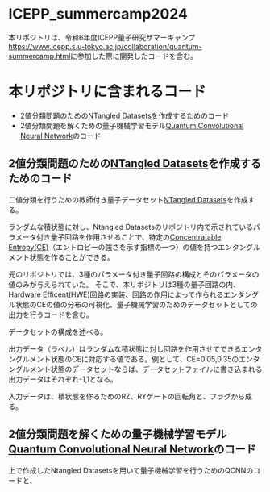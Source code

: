 # ICEPP_summercamp2024

本リポジトリは、令和6年度ICEPP量子研究サマーキャンプ<https://www.icepp.s.u-tokyo.ac.jp/collaboration/quantum-summercamp.html>に参加した際に開発したコードを含む。

# 本リポジトリに含まれるコード

* 2値分類問題のための[NTangled Datasets](https://github.com/LSchatzki/NTangled_Datasets?tab=readme-ov-file#ntangled-datasets)を作成するためのコード
* 2値分類問題を解くための量子機械学習モデル[Quantum Convolutional Neural Network](https://www.tensorflow.org/quantum/tutorials/qcnn?hl=ja)のコード

## 2値分類問題のための[NTangled Datasets](https://github.com/LSchatzki/NTangled_Datasets?tab=readme-ov-file#ntangled-datasets)を作成するためのコード

二値分類を行うための教師付き量子データセット[NTangled Datasets](https://github.com/LSchatzki/NTangled_Datasets?tab=readme-ov-file#ntangled-datasets)を作成する。

ランダムな積状態に対し、Ntangled Datasetsのリポジトリ内で示されているパラメータ付き量子回路を作用させることで、特定の[Concentratable Entropy(CE)](https://arxiv.org/abs/2104.06923)（エントロピーの強さを示す指標の一つ）の値を持つエンタングルメント状態を作ることができる。

元のリポジトリでは、3種のパラメータ付き量子回路の構成とそのパラメータの値のみが与えられていた。
そこで、本リポジトリは3種の量子回路の内、Hardware Efficent(HWE)回路の実装、回路の作用によって作られるエンタングル状態のCEの値の分布の可視化、量子機械学習のためのデータセットとしての出力を行うコードを含む。

データセットの構成を述べる。

出力データ（ラベル）はランダムな積状態に対し回路を作用させてできるエンタングルメント状態のCEに対応する値である。例として、CE=0.05,0.35のエンタングルメント状態のデータセットならば、データセットファイルに書き込まれる出力データはそれぞれ-1,1となる。

入力データは、積状態を作るためのRZ、RYゲートの回転角と、フラグから成る。


## 2値分類問題を解くための量子機械学習モデル[Quantum Convolutional Neural Network](https://www.tensorflow.org/quantum/tutorials/qcnn?hl=ja)のコード
上で作成したNtangled Datasetsを用いて量子機械学習を行うためのQCNNのコードと、

